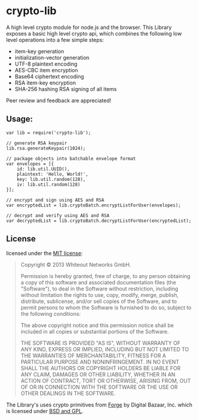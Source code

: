 crypto-lib
==========

A high level crypto module for node.js and the browser. This Library exposes a basic high level crypto api, which combines the following low level operations into a few simple steps:

* item-key generation
* initialization-vector generation
* UTF-8 plaintext encoding
* AES-CBC item encryption
* Base64 ciphertext encoding
* RSA item-key encryption
* SHA-256 hashing RSA signing of all items

Peer review and feedback are appreciated!

## Usage:

	var lib = require('crypto-lib');

	// generate RSA keypair
	lib.rsa.generateKeypair(1024);

	// package objects into batchable envelope format
	var envelopes = [{
		id: lib.util.UUID(),
		plaintext: 'Hello, World!',
		key: lib.util.random(128),
		iv: lib.util.random(128)
	}];

	// encrypt and sign using AES and RSA
	var encryptedList = lib.cryptoBatch.encryptListForUser(envelopes);

	// decrypt and verify using AES and RSA
	var decryptedList = lib.cryptoBatch.decryptListForUser(encryptedList);

## License

licensed under the [MIT license](http://opensource.org/licenses/MIT):

> Copyright &copy; 2013 Whiteout Networks GmbH.
>
> Permission is hereby granted, free of charge, to any person
> obtaining a copy of this software and associated documentation files
> (the "Software"), to deal in the Software without restriction,
> including without limitation the rights to use, copy, modify, merge,
> publish, distribute, sublicense, and/or sell copies of the Software,
> and to permit persons to whom the Software is furnished to do so,
> subject to the following conditions:
>
> The above copyright notice and this permission notice shall be
> included in all copies or substantial portions of the Software.
>
> THE SOFTWARE IS PROVIDED "AS IS", WITHOUT WARRANTY OF ANY KIND,
> EXPRESS OR IMPLIED, INCLUDING BUT NOT LIMITED TO THE WARRANTIES OF
> MERCHANTABILITY, FITNESS FOR A PARTICULAR PURPOSE AND
> NONINFRINGEMENT. IN NO EVENT SHALL THE AUTHORS OR COPYRIGHT HOLDERS
> BE LIABLE FOR ANY CLAIM, DAMAGES OR OTHER LIABILITY, WHETHER IN AN
> ACTION OF CONTRACT, TORT OR OTHERWISE, ARISING FROM, OUT OF OR IN
> CONNECTION WITH THE SOFTWARE OR THE USE OR OTHER DEALINGS IN THE
> SOFTWARE.

The Library's uses crypto primitives from [Forge](https://github.com/digitalbazaar/forge) by Digital Bazaar, Inc. which is licensed under [BSD and GPL](https://github.com/digitalbazaar/forge/blob/master/LICENSE).
